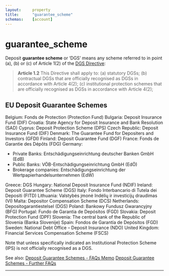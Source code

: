 ```yaml
---
layout:     property
title:      "guarantee_scheme"
schemas:    [account]
---
```


# guarantee_scheme
Deposit **guarantee scheme** or ‘DGS’ means any scheme referred to in point (a), (b) or (c) of Article 1(2) of the [DGS Directive][dgs]:

> **Article 1.2**
> This Directive shall apply to:
> (a) statutory DGSs;
> (b) contractual DGSs that are officially recognised as DGSs in accordance with Article 4(2);
> (c) institutional protection schemes that are officially recognised as DGSs in accordance with Article 4(2);

## EU Deposit Guarantee Schemes
Belgium: Fonds de Protection (Protection Fund)
Bulgaria: Deposit Insurance Fund (DIF)
Croatia: State Agency for Deposit Insurance and Bank Resolution (SAD)
Cyprus: Deposit Protection Scheme (DPS)
Czech Republic: Deposit Insurance Fund (DIF)
Denmark: The Guarantee Fund for Depositers and Investors (GFDI)
Finland: Deposit Guarantee Fund (DGF)
France: Fonds de Garantie des Dépôts (FDG)
Germany:
- Private Banks: Entschädigungseinrichtung deutscher Banken GmbH (EdB)
- Public Banks: VÖB-Entschädigungseinrichtung GmbH (EdÖ)
- Brokerage companies: Entschädigungseinrichtung der Wertpapierhandelsunternehmen (EdW)

Greece: DGS
Hungary: National Deposit Insurance Fund (NDIF)
Ireland: Deposit Guarantee Scheme (DGS)
Italy: Fondo Interbancario di Tutela dei Depositi (FITD)
Lithuania: 	Valstybės įmonė Indėlių ir investicijų draudimas (VI)
Malta: Depositor Compensation Scheme (DCS)
Netherlands: Depositogarantiestelsel (DGS)
Poland: Bankowy Fundusz Gwarancyjny (BFG)
Portugal: Fundo de Garantia de Depósitos (FGD)
Slovakia: Deposit Protection Fund (DPF)
Slovenia:  The central bank of the Republic of Slovenia (Banka Slovenije)
Spain: Fondos de Garantía de Depósitos (FGD)
Sweden: National Debt Office – Deposit Insurance (NDO)
United Kingdom: Financial Services Compensation Scheme (FSCS)

Note that unless specifically indicated an Institutional Protection Scheme (IPS) is not officially recognised as a DGS.

See also:
[Deposit Guarantee Schemes - FAQs Memo][2]
[Deposit Guarantee Schemes - Further FAQs][3]

---
[dgs]: http://eur-lex.europa.eu/legal-content/EN/TXT/?uri=CELEX%3A32014L0049
[2]: http://europa.eu/rapid/press-release_MEMO-15-6153_en.htm
[3]: http://europa.eu/rapid/press-release_MEMO-15-6165_en.htm
